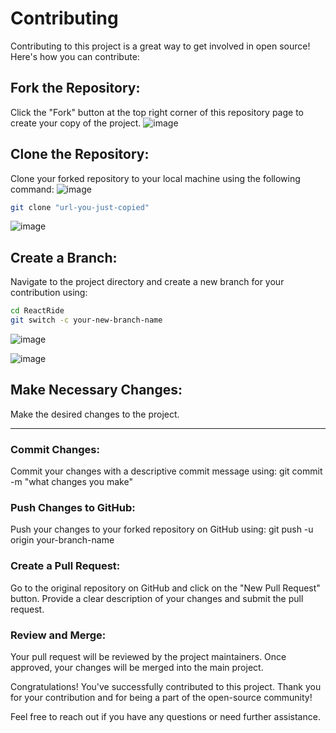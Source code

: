 # Contributing

Contributing to this project is a great way to get involved in open source! Here's how you can contribute:

## Fork the Repository: 
Click the "Fork" button at the top right corner of this repository page to create your copy of the project.
![image](https://github.com/Amyth0007/ReactRide/assets/96157492/89e18fa1-5a37-4cde-ab94-1aa2898a63cf)


## Clone the Repository: 
Clone your forked repository to your local machine using the following command:
![image](https://github.com/Amyth0007/ReactRide/assets/96157492/8df8f71f-dae1-41a2-ba68-4263076054d5)

```bash
git clone "url-you-just-copied"
```
![image](https://github.com/Amyth0007/ReactRide/assets/96157492/02200899-95c5-4e46-8b86-328496f68d12)



## Create a Branch: 
Navigate to the project directory and create a new branch for your contribution using:
```bash
cd ReactRide
git switch -c your-new-branch-name
```
![image](https://github.com/Amyth0007/ReactRide/assets/96157492/ba3e7d6a-514b-4d20-87f3-2b62a151c47f)

![image](https://github.com/Amyth0007/ReactRide/assets/96157492/4accf44f-9e04-4808-a369-ed8014bd893e)



## Make Necessary Changes: 

Make the desired changes to the project. 

---
### Commit Changes: 
Commit your changes with a descriptive commit message using:
git commit -m "what changes you make"

### Push Changes to GitHub: 
Push your changes to your forked repository on GitHub using:
git push -u origin your-branch-name

### Create a Pull Request: 
Go to the original repository on GitHub and click on the "New Pull Request" button. Provide a clear description of your changes and submit the pull request.

### Review and Merge: 
Your pull request will be reviewed by the project maintainers. Once approved, your changes will be merged into the main project.



Congratulations! You've successfully contributed to this project. Thank you for your contribution and for being a part of the open-source community!

Feel free to reach out if you have any questions or need further assistance.
